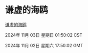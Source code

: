 # 谦虚的海鸥
[谦虚的海鸥](http://219.139.197.74:56308/qxdho/course/base/hotlink/index.php)

2024年 11月 03日 星期日 01:50:02 CST

2024年 11月 02日 星期六 17:50:02 GMT
